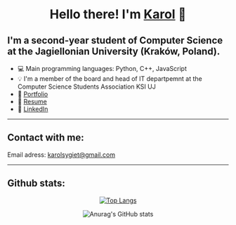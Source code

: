 # <h1 align="center"> Hello there! I'm [Karol](https://karol-sygiet.ninja) :wave:</h1>

## I'm a second-year student of Computer Science at the Jagiellonian University (Kraków, Poland). 

- 💻  Main programming languages: Python, C++, JavaScript
- 💡  I'm a member of the board and head of IT departpemnt at the  Computer Science Students Association KSI UJ
- 👦 [Portfolio](https://karol-sygiet.ninja/assets/files/karol-sygiet-resume.pdf)
- 📄  [Resume](https://karol-sygiet.ninja/assets/files/karol-sygiet-resume.pdf)
- 💼 [LinkedIn](https://www.linkedin.com/in/karol-sygiet-8232aa163/)

---


## Contact with me:

Email adress: <karolsygiet@gmail.com>

---


## Github stats:

<div align="center"> 
         
[![Top Langs](https://github-readme-stats.vercel.app/api/top-langs/?username=skyman503&hide=html,scss,css)](https://github.com/anuraghazra/github-readme-stats)
         
![Anurag's GitHub stats](https://github-readme-stats.vercel.app/api?username=skyman503&show_icons=true) </div>
